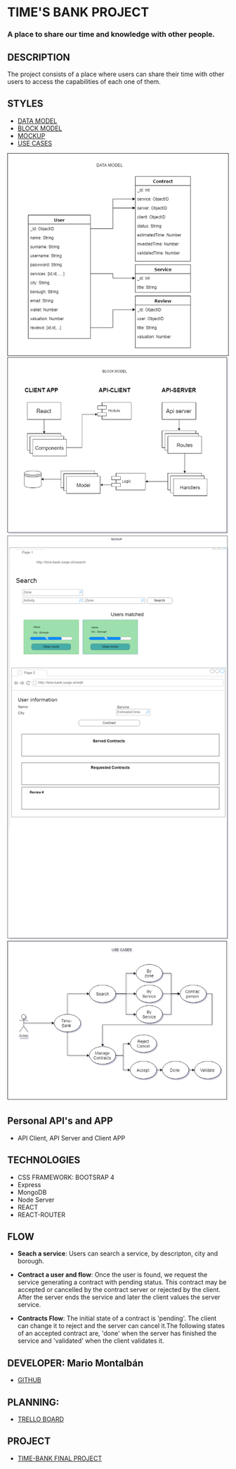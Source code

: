 # TIME'S BANK PROJECT
### A place to share our time and knowledge with other people.

## DESCRIPTION

The project consists of a place where users can share their time with other users to access the capabilities of each one of them.

## STYLES

- [DATA MODEL](docs/DataModel.png)
- [BLOCK MODEL](docs/BlockModel.png)
- [MOCKUP](docs/Mockup.png)
- [USE CASES](docs/UseCases.png)

![GitHub Logo](docs/DataModel.png)
![GitHub Logo](docs/BlockModel.png)
![GitHub Logo](docs/Mockup.png)
![GitHub Logo](docs/UseCases.png)

## Personal API's and APP

- API Client, API Server and Client APP

## TECHNOLOGIES

- CSS FRAMEWORK: BOOTSRAP 4
- Express
- MongoDB
- Node Server
- REACT
- REACT-ROUTER

## FLOW

- **Seach a service**: Users can search a service, by descripton, city and borough.

- **Contract a user and flow**: Once the user is found, we request the service generating a contract with pending status. This contract may be accepted or cancelled by the contract server or rejected by the client. After the server ends the service and later the client values the server service.

- **Contracts Flow**: The initial state of a contract is 'pending'. The client can change it to reject and the server can cancel it.The following states of an accepted contract are, 'done' when the server has finished the service and 'validated' when the client validates it.

## DEVELOPER: Mario Montalbán

- [GITHUB](https://github.com/Monty4/Time-Bank/tree/develop)

## PLANNING:
- [TRELLO BOARD](https://trello.com/b/1Gl3tS01/time-bank)

## PROJECT

- [TIME-BANK FINAL PROJECT](http://time-bank.surge.sh/)